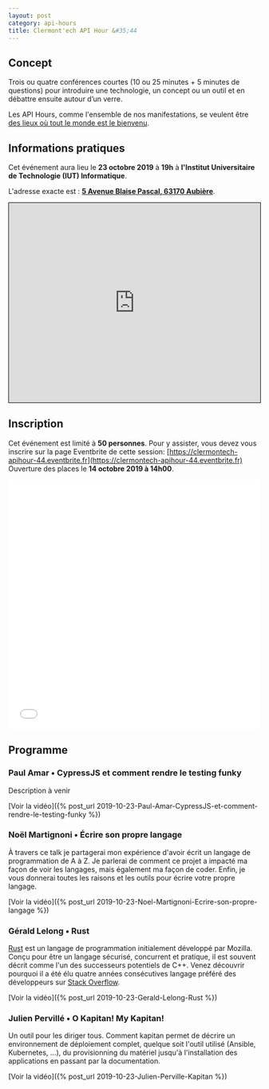```yaml
---
layout: post
category: api-hours
title: Clermont'ech API Hour &#35;44
---
```


## Concept

Trois ou quatre conférences courtes (10 ou 25 minutes + 5 minutes de questions)
pour introduire une technologie, un concept ou un outil et en débattre ensuite
autour d’un verre.

Les API Hours, comme l'ensemble de nos manifestations, se veulent être [des
lieux où tout le monde est le bienvenu](/code-of-conduct.html).



## Informations pratiques

Cet événement aura lieu le **23 octobre 2019** à **19h** à **l'Institut Universitaire de Technologie (IUT) Informatique**.

L'adresse exacte est : [**5 Avenue Blaise Pascal, 63170 Aubière**](https://www.openstreetmap.org/?mlat=45.76242&mlon=3.10831#map=19/45.76242/3.10831).

<iframe width="100%" height="400" frameborder="0" scrolling="no" marginheight="0" marginwidth="0" src="https://www.openstreetmap.org/export/embed.html?bbox=3.106075823307038%2C45.76155217892402%2C3.1105336546897893%2C45.76327929974231&amp;layer=mapnik&amp;marker=45.76241574601649%2C3.108304738998413" style="border: 1px solid black"></iframe>
<br/>

## Inscription

Cet événement est limité à **50 personnes**.  Pour y assister, vous devez vous
inscrire sur la page Eventbrite de cette session: [https://clermontech-apihour-44.eventbrite.fr](https://clermontech-apihour-44.eventbrite.fr)
Ouverture des places le **14 octobre 2019 à 14h00**.


<iframe src="//eventbrite.fr/tickets-external?eid=76425461613&ref=etckt" frameborder="0" height="500" width="100%" vspace="0" hspace="0" marginheight="5" marginwidth="5" scrolling="auto" allowtransparency="true"></iframe>

<br/>

## Programme

### Paul Amar • CypressJS et comment rendre le testing funky

Description à venir


[Voir la vidéo]({% post_url 2019-10-23-Paul-Amar-CypressJS-et-comment-rendre-le-testing-funky %})

### Noël Martignoni • Écrire son propre langage

À travers ce talk je partagerai mon expérience d'avoir écrit un langage de programmation de A à Z.
Je parlerai de comment ce projet a impacté ma façon de voir les langages, mais également ma façon de coder.
Enfin, je vous donnerai toutes les raisons et les outils pour écrire votre propre langage.


[Voir la vidéo]({% post_url 2019-10-23-Noel-Martignoni-Ecrire-son-propre-langage %})

### Gérald Lelong • Rust

[Rust](https://www.rust-lang.org) est un langage de programmation initialement développé par Mozilla.
Conçu pour être un langage sécurisé, concurrent et pratique, il est souvent décrit comme l'un des successeurs potentiels de C++.
Venez découvrir pourquoi il a été élu quatre années consécutives langage préféré des développeurs sur [Stack Overflow](https://insights.stackoverflow.com/survey/2019#most-loved-dreaded-and-wanted).


[Voir la vidéo]({% post_url 2019-10-23-Gerald-Lelong-Rust %})

### Julien Pervillé • O Kapitan! My Kapitan!

Un outil pour les diriger tous. Comment kapitan permet de décrire un environnement de déploiement complet, quelque soit l'outil utilisé (Ansible, Kubernetes, ...), du provisionning du matériel jusqu'à l'installation des applications en passant par la documentation.


[Voir la vidéo]({% post_url 2019-10-23-Julien-Perville-Kapitan %})
